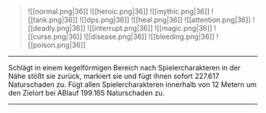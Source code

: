 > ![[normal.png|36]] ![[heroic.png|36]] ![[mythic.png|36]]
> ![[tank.png|36]] ![[dps.png|36]] ![[heal.png|36]]
> ![[attention.png|36]] ![[deadly.png|36]] ![[interrupt.png|36]]
> ![[magic.png|36]] ![[curse.png|36]] ![[disease.png|36]] ![[bleeding.png|36]] ![[poison.png|36]] 

***
Schlägt in einem kegelförmigen Bereich nach Spielercharakteren in der Nähe stößt sie zurück, markiert sie und fügt ihnen sofort 227.617 Naturschaden zu. Fügt allen Spielercharakteren innerhalb von 12 Metern um den Zielort bei ABlauf 199.165 Naturschaden zu.



***